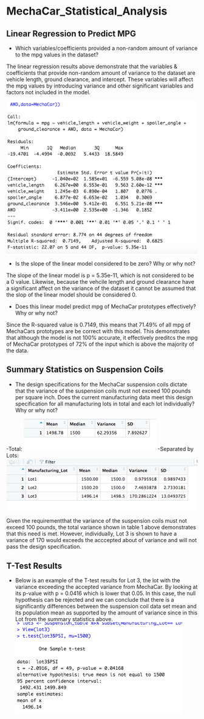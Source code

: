 # MechaCar_Statistical_Analysis

## Linear Regression to Predict MPG
- Which variables/coefficients provided a non-random amount of variance to the mpg values in the dataset?

The linear regression results above demonstrate that the variables & coefficients that provide non-random amount of variance to the dataset are vehicle length, ground clearance, and intercept. These variables will affect the mpg values by introducing variance and other significant variables and factors not included in the model.

![alt_text](https://github.com/NassimNatA/MechaCar_Statistical_Analysis/blob/main/D1.png)

 - Is the slope of the linear model considered to be zero? Why or why not?
 
 The slope of the linear model is p = 5.35e-11, which is not considered to be a 0 value. Likewise, because the vehcile length and ground clearance have a significant affect on the variance of the dataset it cannot be assumed that the slop of the linear model should be considered 0. 
 
 - Does this linear model predict mpg of MechaCar prototypes effectively? Why or why not?
 
 Since the R-squared value is 0.7149, this means that 71.49% of all mpg of MechaCars prototypes are be correct with this model. This demonstrates that although the model is not 100% accurate, it effectively preditcs the mpg of MechaCar prototypes of 72% of the input which is above the majority of the data. 
 
 ## Summary Statistics on Suspension Coils
 - The design specifications for the MechaCar suspension coils dictate that the variance of the suspension coils must not exceed 100 pounds per square inch. Does the current manufacturing data meet this design specification for all manufacturing lots in total and each lot individually? Why or why not?
 
 -Total:
 ![alt_text](https://github.com/NassimNatA/MechaCar_Statistical_Analysis/blob/main/D2_2.png)
 -Separated by Lots: 
 ![alt_text](https://github.com/NassimNatA/MechaCar_Statistical_Analysis/blob/main/D2.png)
 
Given the requirementthat the variance of the suspension coils must not exceed 100 pounds, the total variance shown in table 1 above demonstrates that this need is met. However, individually, Lot 3 is shown to have a variance of 170 would exceeds the acccepted about of variance and will not pass the design specification. 

## T-Test Results 
- Below is an example of the T-test results for Lot 3, the lot with the variance exceeding the accepted variance from MechaCar. By looking at its p-value with p = 0.0416 which is lower that 0.05. In this case, the null hypothesis can be rejected and we can conclude that there is a significantly differences between the suspension coil data set mean and its population mean as supported by the amount of variance since in this Lot from the summary statistics above.  
![alt_text](https://github.com/NassimNatA/MechaCar_Statistical_Analysis/blob/main/D3.png)

